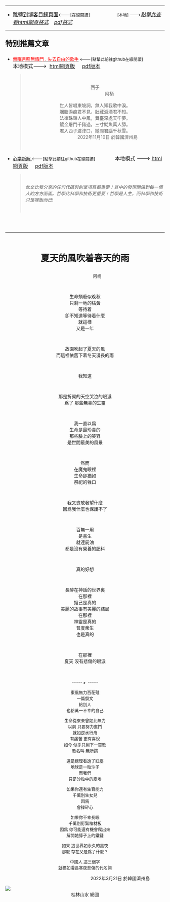 ****
- [<font size=3>跳轉到博客目錄頁面</font>](../../tableOfContent.md)<---[<font size=2>在線閱讀</font>]&nbsp;&nbsp; &nbsp; &nbsp; &nbsp; &nbsp; &nbsp; &nbsp; &nbsp; &nbsp;&nbsp; &nbsp;  <font size=2> [本地] ---></font><font size=3>[*_點擊此查看html網頁格式_*](../../tableOfContent.html)&nbsp; &nbsp; [*_pdf格式_*](../../tableOfContent.md.pdf)</font>
****

### <p style="font-size: 23px; font-weight:900;">特別推薦文章</p>

- [<font color=red>無眠月照無情門 . 失去自由的歌手</font>](https://github.com/brianwchh/worldofheart/blob/main/md_and_html/%E7%84%A1%E7%9C%A0%E6%9C%88%E7%85%A7%E7%84%A1%E6%83%85%E9%96%80.md)<font size=2> <---[點擊此前往github在線閱讀]</font> &nbsp;&nbsp;&nbsp;&nbsp;&nbsp;&nbsp;&nbsp;&nbsp;&nbsp;&nbsp;&nbsp;&nbsp;&nbsp;&nbsp;&nbsp; <font size=3>本地模式---> &nbsp;[html網頁版](../../md_and_html/無眠月照無情門.html) &nbsp;&nbsp;&nbsp; [pdf版本](../../md_and_html/無眠月照無情門.md.pdf) </font>

    > </br><p align="center">西子</br>&nbsp;&nbsp;&nbsp;&nbsp;&nbsp;&nbsp;&nbsp;&nbsp;&nbsp;&nbsp;&nbsp;&nbsp;&nbsp;&nbsp;&nbsp;&nbsp;&nbsp;&nbsp;&nbsp;&nbsp;&nbsp;&nbsp;&nbsp;阿柄</br></br>世人皆唱東坡詞，無人知我歌中淚。</br>胭脂淚痕君不見，肚藏淚酒君不知。</br>法律珠鍊人中鳳，舞臺深處天牢夢。</br>鍍金屠門千豬過，三寸魷魚萬人舔。</br>君入西子渡津口，她閱君腦千秋雪。</br>&nbsp;&nbsp;&nbsp;&nbsp;&nbsp;&nbsp;&nbsp;&nbsp;&nbsp;&nbsp;&nbsp;&nbsp;&nbsp;&nbsp;&nbsp;&nbsp;&nbsp;&nbsp;&nbsp;&nbsp;2022年11月10日 於韓國濟州島</p></br>
    
-  [心学新解 ](https://github.com/brianwchh/worldofheart)<font size=2><---[點擊此前往github在線閱讀]</font>&nbsp;&nbsp;&nbsp;&nbsp;&nbsp;&nbsp;&nbsp;&nbsp;&nbsp;&nbsp;&nbsp;&nbsp;&nbsp;&nbsp;&nbsp; <font size=3>本地模式 --->&nbsp;[html網頁版](../../md_and_html/心學新解.html) &nbsp;&nbsp;&nbsp; [pdf版本](../../md_and_html/心學新解.md.pdf) </font>

    > </br>*_<span><p> 此文比我分享的任何代碼與創業項目都重要！其中的發現關係到每一個人的方方面面。哲學比科學和技術更重要！哲學是人生，而科學和技術只是喫飯而已!</p></span>_*</br>

    </br>
    </br>

****


</br>

****<p align="center" style="font-size: 28px;">夏天的風吹着春天的雨</p>****

<p align="center" style="font-size: small;">&nbsp;&nbsp;&nbsp;&nbsp;&nbsp;&nbsp;&nbsp;&nbsp;&nbsp;&nbsp;&nbsp;&nbsp;&nbsp;&nbsp;&nbsp;&nbsp;&nbsp;&nbsp;&nbsp;&nbsp; 阿柄</p>




<div align="center"> <!-- div_1-->

  <p align="center"> 
    
</br>

生命頹廢似晚秋  
只剩一地的枯黃  
等待着  
卻不知道等待着什麼  
就這樣  
又是一年  

</br>

故園吹起了夏天的風  
而這裡依舊下着冬天漫長的雨  

</br>
 
我知道  

</br>

那是折翼的天空哭泣的眼淚  
爲了 那些無辜的生靈  

</br>

我一直以爲  
生命是最珍貴的  
那些臉上的笑容  
是世間最美的風景  

</br>

然而  
在魔鬼眼裡  
生命卻猶如  
祭祀的牲口  

</br>

我又豈敢奢望什麼  
因爲我什麼也保護不了  

</br>

百無一用  
是書生  
就連屍油  
都是沒有營養的肥料  

</br>

真的好想  

</br>

長醉在神話的世界裏  
在那裡  
妲己是真的  
美麗的故事有美麗的結局  
在那裡  
神靈是真的  
普度衆生  
也是真的  

</br>

在那裡  
夏天 沒有悲傷的眼淚  



  </br>

  ***_-----&nbsp;。-----_***

  <font size=2>

  東風無力百花殘  
一篇祭文  
給別人  
也給萬一不幸的自己  
  
生命從來未曾如此無力  
以前 只要努力奮鬥    
就如逆水行舟  
有痛苦 更有喜悅  
如今 似乎只剩下一首歌  
歌名叫 無所謂  

還是總理看透了紅塵  
地球是一粒沙子  
而我們  
只是沙粒中的塵埃  
  
如果你還有生育能力   
千萬別生女兒  
因爲  
會操碎心  

如果你不幸長眠  
千萬別釘緊棺材板  
因爲 你可能還有機會爬出來  
解開她脖子上的鐵鏈  

如果 這世界如永久的黑夜   
那麼 存在又是爲了什麼？  
  
中國人 這三個字  
就猶如漫長寒夜悲傷的代名詞  

  </font>

  </p>



  <p align="right"> 2022年3月21日 於韓國濟州島 &nbsp;&nbsp;&nbsp;&nbsp;&nbsp;&nbsp;&nbsp;&nbsp;&nbsp;&nbsp;&nbsp; </p>  
  
</div> <!-- end of div_1-->

  




<!-- image area, flex to make it center,it may not work for github, for html and pdf rendering only -->
<div align="center" style="page-break-inside: avoid; margin-top:1px; margin-bottom:1px;"> <!-- pictureWrapper_div add this only to make the bendan github understand -->
  <div class="ImageWrapperFlex" >
   <div class="FlexSide"  ></div>
   <image class="FlexImage"   src='./images/guilinshanshui.jpg'/>
   <div class="FlexSide" ></div>
  </div>
  <p align="center" style="margin:0px;"> 桂林山水 網圖 </p> 
</div> <!-- end pictureWrapper_div -->


</br>
</br>


<style>

.ImageWrapperFlex {
    display: flex; 
    flex-direction: row; 
    margin-top: 1px; 
    margin-bottom: 1px;

    width: 100% ;
}

.FlexSide {
    flex-basis: 0px ;
    flex:1;

}



/* large device screen 設置熒幕顯示圖片大小（電腦等大型屏幕）*/
@media only screen and (min-width: 600px) {

    .FlexImage {
        flex-basis: 600px ;
        flex:0;    
        height:auto; 
        max-width: 600px;
        min-width: 600px;
     
    }

}

 /* small device screen 設置熒幕顯示圖片大小（平板手機等屏幕）*/
@media only screen and (max-width: 600px) {
    
    .FlexImage {
        flex-basis: 600px ;
        flex:1;
        height:auto; 
     
    }

}

/* style for print !important 設置打印圖片大小*/
@media print {

    .FlexImage {
        flex-basis: 500px ;
        flex:0;    
        height:auto; 
        max-width: 500px;
        min-width: 500px;
     
    }
}


</style>


